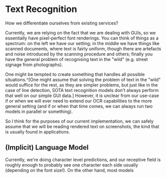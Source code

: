 # Text Recognition

How we differentiate ourselves from existing services?

Currently, we are relying on the fact that we are dealing with GUIs, so we essentially have pixel-perfect font renderings. You can think of things as a spectrum: on the left we have our setting; in the middle we have things like scanned documents, where text is fairly uniform, though there are artefacts and noise introduced by the scanning procedure and others; finally you have the general problem of recognising text in the "wild" (e.g. street signage from photographs).

One might be tempted to create something that handles all possible situations.^[One might assume that solving the problem of text in the "wild" would suffice for the rest, as they are simpler problems, but just like in the case of line detection, SOTA text recognition models don't always perform that well on our simple GUI data.] However, it is unclear from our use-case if or when we will ever need to extend our OCR capabilities to the more general setting (and if or when that time comes, we can always run two models in parallel or something).

So I think for the purposes of our current implementation, we can safely assume that we will be reading rendered text on screenshots, the kind that is usually found in applications.

## (Implicit) Language Model

Currently, we're doing character level predictions, and our receptive field is roughly enough to probably see one character each side usually (depending on the font size!). On the other hand, most models 